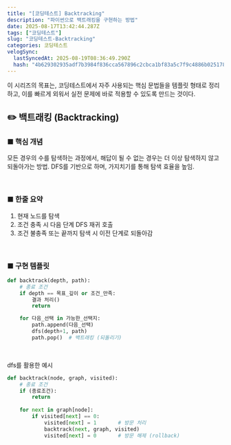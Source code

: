 ```yaml
---
title: "[코딩테스트] Backtracking"
description: "파이썬으로 백트래킹을 구현하는 방법"
date: 2025-08-17T13:42:44.287Z
tags: ["코딩테스트"]
slug: "코딩테스트-Backtracking"
categories: 코딩테스트
velogSync:
  lastSyncedAt: 2025-08-19T08:36:49.290Z
  hash: "4b629302935adf7b3984f836cca567896c2cbca1bf83a5c7f9c4886b025178c2"
---
```


이 시리즈의 목표는, 코딩테스트에서 자주 사용되는 핵심 문법들을 템플릿 형태로 정리하고, 이를 빠르게 외워서 실전 문제에 바로 적용할 수 있도록 만드는 것이다.

## ✏️ 백트래킹 (Backtracking)

### ■ 핵심 개념
모든 경우의 수를 탐색하는 과정에서, 해답이 될 수 없는 경우는 더 이상 탐색하지 않고 되돌아가는 방법.
DFS를 기반으로 하며, 가지치기를 통해 탐색 효율을 높임.

<br>

### ■ 한줄 요약


1. 현재 노드를 탐색
2. 조건 충족 시 다음 단계 DFS 재귀 호출
3. 조건 불충족 또는 끝까지 탐색 시 이전 단계로 되돌아감

<br>

### ■ 구현 템플릿

```py
def backtrack(depth, path):
    # 종료 조건
    if depth == 목표_깊이 or 조건_만족:
        결과 처리()
        return

    for 다음_선택 in 가능한_선택지:
        path.append(다음_선택)
		dfs(depth+1, path)
        path.pop()  # 백트래킹 (되돌리기)
```


<br>

dfs를 활용한 예시

```py
def backtrack(node, graph, visited):
    # 종료 조건
    if (종료조건):
        return
    
    for next in graph[node]:
        if visited[next] == 0:
            visited[next] = 1       # 방문 처리
            backtrack(next, graph, visited)
            visited[next] = 0       # 방문 해제 (rollback)
```